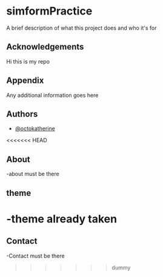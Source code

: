 # simformPractice

A brief description of what this project does and who it's for


## Acknowledgements

 Hi this is my repo


## Appendix

Any additional information goes here


## Authors

- [@octokatherine](https://www.github.com/octokatherine)


<<<<<<< HEAD
## About 
 -about must be there
 
 ## theme
 -theme already taken
=======
## Contact

-Contact must be there
>>>>>>> dummy


